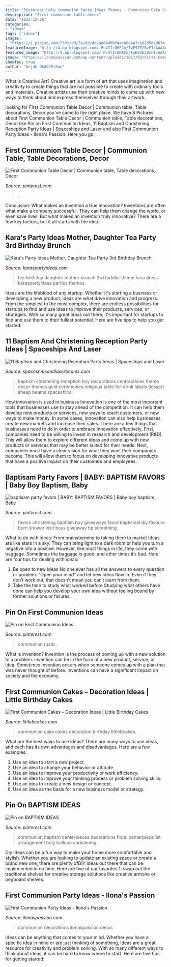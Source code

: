 ```yaml
---
title: "Pinterest Holy Communion Party Ideas Themes - Communion Cake Cakes Decoration Birthday Littlebcakes"
description: "First communion table decor"
date: "2022-12-26"
categories:
- "ideas"
tags: ["ideas"]
images:
- "https://i.pinimg.com/736x/dd/7a/8d/dd7a8d48bbf4ae86aaa7ce81d5dad674--first-communion.jpg"
featuredImage: "http://4.bp.blogspot.com/-Pc4TIrQHECo/TwE9ZE28vFI/AAAAAAAADgo/uA4618hH-uw/s1600/IMG_7691.JPG"
featured_image: "http://4.bp.blogspot.com/-Pc4TIrQHECo/TwE9ZE28vFI/AAAAAAAADgo/uA4618hH-uw/s1600/IMG_7691.JPG"
image: "https://ilonaspassion.com/wp-content/uploads/2017/03/First-Communion-Party-Ideas-FC1.jpg"
ShowToc: true
author: "Dejah O&#039;Kon"
---
```



What is Creative Art?
Creative art is a form of art that uses imagination and creativity to create things that are not possible to create with ordinary tools and materials. Creative artists use their creative minds to come up with new ways to think about and express themselves through their artwork.

	

		
looking for First Communion Table Decor | Communion table, Table decorations, Decor you've came to the right place. We have 8 Pictures about First Communion Table Decor | Communion table, Table decorations, Decor like Pin on First Communion Ideas, 11 Baptism and Christening Reception Party Ideas | Spaceships and Laser and also First Communion Party Ideas - Ilona&#039;s Passion. Here you go:
		
    
## First Communion Table Decor | Communion Table, Table Decorations, Decor

<img loading=lazy src="https://i.pinimg.com/736x/dd/7a/8d/dd7a8d48bbf4ae86aaa7ce81d5dad674--first-communion.jpg" onerror="this.onerror=null;this.src='https://tse3.mm.bing.net/th?id=OIP.fKZW1gV2ijA5jFv2WvA9dAHaJ3&amp;pid=15.1';" alt="First Communion Table Decor | Communion table, Table decorations, Decor">

_Source: pinterest.com_

>. 

	

Conclusion: What makes an invention a true innovation?
Inventions are often what make a company successful. They can help them change the world, or even save lives. But what makes an invention truly innovative? There are a few key factors, but it all starts with the idea.

    
## Kara&#039;s Party Ideas Mother, Daughter Tea Party 3rd Birthday Brunch

<img loading=lazy src="http://4.bp.blogspot.com/-Pc4TIrQHECo/TwE9ZE28vFI/AAAAAAAADgo/uA4618hH-uw/s1600/IMG_7691.JPG" onerror="this.onerror=null;this.src='https://tse4.mm.bing.net/th?id=OIP.aPuQ3_vNXAhSBRqKkUUKFwHaLG&amp;pid=15.1';" alt="Kara&#039;s Party Ideas Mother, Daughter Tea Party 3rd Birthday Brunch">

_Source: karaspartyideas.com_

>tea birthday daughter mother brunch 3rd toddler theme kara dress karaspartyideas parties themes. 

	

Ideas are the lifeblood of any startup. Whether it's starting a business or developing a new product, ideas are what drive innovation and progress. From the simplest to the most complex, there are endless possibilities for startups to find and use ideas to improve their products, services, or strategies. With so many great ideas out there, it's important for startups to find and use them to their fullest potential. Here are five tips to help you get started:

    
## 11 Baptism And Christening Reception Party Ideas | Spaceships And Laser

<img loading=lazy src="https://spaceshipsandlaserbeams.com/wp-content/uploads/2015/09/baptism-christening-reception-party-ideas.jpg" onerror="this.onerror=null;this.src='https://tse2.mm.bing.net/th?id=OIP.Bk1zL_5Y69lv3nhXcjOaGgHaLH&amp;pid=15.1';" alt="11 Baptism and Christening Reception Party Ideas | Spaceships and Laser">

_Source: spaceshipsandlaserbeams.com_

>baptism christening reception boy decorations centerpieces theme decor themes gold ceremonies religious table foil drink labels dessert sheep beams spaceships. 

	

How innovation is used in business
Innovation is one of the most important tools that businesses use to stay ahead of the competition. It can help them develop new products or services, new ways to reach customers, or new ways to make money. In some cases, innovation can also help businesses create new markets and increase their sales.
There are a few things that businesses need to do in order to embrace innovation effectively. First, companies need to be willing to invest in research and development (R&D). This will allow them to explore different ideas and come up with new products or services that may be better suited for their needs. Next, companies must have a clear vision for what they want their companyto become. This will allow them to focus on developing innovative products that have a positive impact on their customers and employees.

    
## Baptisam Party Favors | BABY: BAPTISM FAVORS | Baby Boy Baptism, Baby

<img loading=lazy src="https://i.pinimg.com/originals/bd/d0/ed/bdd0ede553ed1833102d33cb4b4a69d7.jpg" onerror="this.onerror=null;this.src='https://tse3.mm.bing.net/th?id=OIP.XMPNem0d0hmn1NqSsWRS3wDMEy&amp;pid=15.1';" alt="baptisam party favors | BABY: BAPTISM FAVORS | Baby boy baptism, Baby">

_Source: pinterest.com_

>favors christening baptism boy giveaways favor baptismal diy favours born shower visit boys giveaway tip something. 

	

What to do with ideas: From brainstorming to taking them to market
Ideas are like stars in a sky. They can bring light to a dark room or help you turn a negative into a positive. However, like most things in life, they come with baggage. Sometimes the baggage is good, and other times it’s bad. Here are four tips for dealing with ideas:
1. Be open to new ideas 
No one ever has all the answers to every question or problem. “Open your mind” and let new ideas flow in. Even if they don’t work out, that doesn’t mean you can’t learn from them. 
2. Take the time to study what worked before 
Studying what others have done can help you develop your own idea without feeling bound by former solutions or failures.

    
## Pin On First Communion Ideas

<img loading=lazy src="https://i.pinimg.com/736x/02/dd/20/02dd20a62260588603ba0f1a506ebbf3.jpg" onerror="this.onerror=null;this.src='https://tse4.mm.bing.net/th?id=OIP.lf71k2kZDPq7E_clmuHTdwHaJ3&amp;pid=15.1';" alt="Pin on First Communion Ideas">

_Source: pinterest.com_

>communion rustic. 

	

What is invention?
Invention is the process of coming up with a new solution to a problem. Invention can be in the form of a new product, service, or idea. Sometimes Invention occurs when someone comes up with a plan that was never thought of before. Inventions can have a significant impact on society and the economy.

    
## First Communion Cakes – Decoration Ideas | Little Birthday Cakes

<img loading=lazy src="http://www.littlebcakes.com/wp-content/uploads/2014/02/Communion-Cake.jpg" onerror="this.onerror=null;this.src='https://tse1.mm.bing.net/th?id=OIP.3jJcqkz70ZmJ7LJlApMPqwHaFj&amp;pid=15.1';" alt="First Communion Cakes – Decoration Ideas | Little Birthday Cakes">

_Source: littlebcakes.com_

>communion cake cakes decoration birthday littlebcakes. 

	

What are the best ways to use ideas?
There are many ways to use ideas, and each has its own advantages and disadvantages. Here are a few examples: 
1. Use an idea to start a new project. 
2. Use an idea to change your behavior or attitude. 
3. Use an idea to improve your productivity or work efficiency. 
4. Use an idea to improve your thinking process or problem solving skills. 
5. Use an idea to create a new design or concept. 
6. Use an idea as the basis for a new business model or strategy.

    
## Pin On BAPTISM IDEAS

<img loading=lazy src="https://i.pinimg.com/736x/5e/9a/5a/5e9a5aec5e16e582cf8002e2900ce9cc.jpg" onerror="this.onerror=null;this.src='https://tse2.mm.bing.net/th?id=OIP.Pgb5gyWzNp5younfe5dcDwDYEh&amp;pid=15.1';" alt="Pin on BAPTISM IDEAS">

_Source: pinterest.com_

>communion baptism centerpieces decorations floral centerpiece 1st arrangement holy balloon christening. 

	

Diy Ideas can be a fun way to make your home more comfortable and stylish. Whether you are looking to update an existing space or create a brand new one, there are plenty ofDIY ideas out there that can be implemented in no time. Here are five of our favorites:1. swap out the traditional shelves for creative storage solutions like creative armoire or pegboard shelves.
    
## First Communion Party Ideas - Ilona&#039;s Passion

<img loading=lazy src="https://ilonaspassion.com/wp-content/uploads/2017/03/First-Communion-Party-Ideas-FC1.jpg" onerror="this.onerror=null;this.src='https://tse3.mm.bing.net/th?id=OIP.62RxpEeO-jg_X4eV6gPFjwHaHa&amp;pid=15.1';" alt="First Communion Party Ideas - Ilona&#039;s Passion">

_Source: ilonaspassion.com_

>communion decorations ilonaspassion decor. 

	

Ideas can be anything that comes to your mind. Whether you have a specific idea in mind or are just thinking of something, ideas are a great resource for creativity and problem solving. With so many different ways to think about ideas, it can be hard to know where to start. Here are five tips for getting started: 

